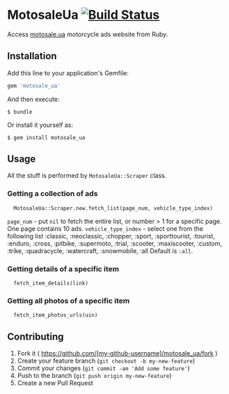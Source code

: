 # MotosaleUa [![Build Status](https://travis-ci.org/kongo/motosale_ua.svg?branch=master)](https://travis-ci.org/kongo/motosale_ua)

Access [motosale.ua](http://motosale.ua) motorcycle ads website from Ruby.

## Installation

Add this line to your application's Gemfile:

```ruby
gem 'motosale_ua'
```

And then execute:

    $ bundle

Or install it yourself as:

    $ gem install motosale_ua

## Usage

All the stuff is performed by `MotosaleUa::Scraper` class.

### Getting a collection of ads

      MotosaleUa::Scraper.new.fetch_list(page_num, vehicle_type_index)
`page_num` - put `nil` to fetch the entire list, or number > 1 for a specific page. One page contains 10 ads.
`vehicle_type_index` - select one from the following list
    :classic, :neoclassic, :chopper, :sport, :sporttourist, :tourist, :enduro, :cross, :pitbike, :supermoto, :trial, :scooter, :maxiscooter, :custom, :trike, :quadracycle, :watercraft, :snowmobile, :all
Default is `:all`.

### Getting details of a specific item

      fetch_item_details(link)

### Getting all photos of a specific item

      fetch_item_photos_urls(uin)


## Contributing

1. Fork it ( https://github.com/[my-github-username]/motosale_ua/fork )
2. Create your feature branch (`git checkout -b my-new-feature`)
3. Commit your changes (`git commit -am 'Add some feature'`)
4. Push to the branch (`git push origin my-new-feature`)
5. Create a new Pull Request
